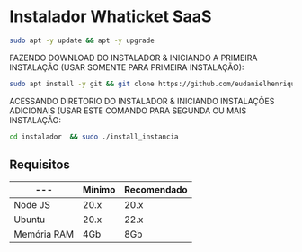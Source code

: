 # Instalador Whaticket SaaS

```bash
sudo apt -y update && apt -y upgrade
```

FAZENDO DOWNLOAD DO INSTALADOR & INICIANDO A PRIMEIRA INSTALAÇÃO (USAR SOMENTE PARA PRIMEIRA INSTALAÇÃO):

```bash
sudo apt install -y git && git clone https://github.com/eudanielhenrique/instalador.git instalador && sudo chmod -R 777 instalador  && cd instalador  && sudo ./install_primaria
```

ACESSANDO DIRETORIO DO INSTALADOR & INICIANDO INSTALAÇÕES ADICIONAIS (USAR ESTE COMANDO PARA SEGUNDA OU MAIS INSTALAÇÃO:

```bash
cd instalador  && sudo ./install_instancia
```

## Requisitos

| --- | Mínimo | Recomendado |
| --- | --- | --- |
| Node JS | 20.x | 20.x |
| Ubuntu | 20.x | 22.x |
| Memória RAM | 4Gb | 8Gb |  
